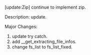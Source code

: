 [update:Zip] continue to implement zip.

Description:
update.

Major Changes:
1. update try catch.
2. add __get_extracting_file_infos.
3. change fs_list to fs_list_fixed.
